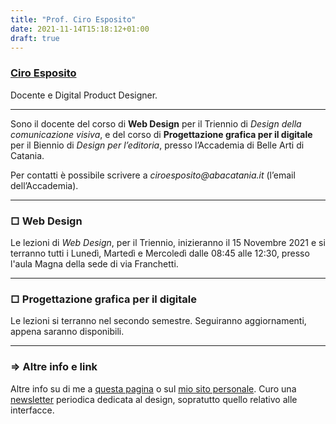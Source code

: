 ```yaml
---
title: "Prof. Ciro Esposito"
date: 2021-11-14T15:18:12+01:00
draft: true
---
```


### [Ciro Esposito](https://ciroesposito.com/info)
Docente e Digital Product Designer.

***

 Sono il docente del corso di **Web Design** per il Triennio di *Design della comunicazione visiva*, e del corso di **Progettazione grafica per il digitale** per il Biennio di *Design per l’editoria*, presso l’Accademia di Belle Arti di Catania.

Per contatti è possibile scrivere a _ciroesposito@abacatania.it_ (l’email dell’Accademia).

***

### □ Web Design

Le lezioni di *Web Design*, per il Triennio, inizieranno il 15 Novembre 2021 e si terranno tutti i Lunedì, Martedì e Mercoledì dalle 08:45 alle 12:30, presso l'aula Magna della sede di via Franchetti.

***

### □ Progettazione grafica per il digitale

Le lezioni si terranno nel secondo semestre. Seguiranno aggiornamenti, appena saranno disponibili.

***

### ⇒ Altre info e link

Altre info su di me a [questa pagina](about) o sul [mio sito personale](https://ciroesposito.com/info). Curo una [newsletter](https://dispenser.design) periodica dedicata al design, sopratutto quello relativo alle interfacce.